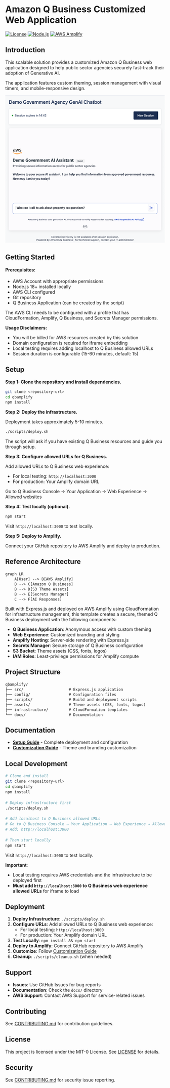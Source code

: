 # Amazon Q Business Customized Web Application

[![License](https://img.shields.io/badge/License-MIT--0-blue.svg)](LICENSE)
[![Node.js](https://img.shields.io/badge/Node.js-18+-green.svg)](https://nodejs.org/)
[![AWS Amplify](https://img.shields.io/badge/AWS-Amplify-orange.svg)](https://aws.amazon.com/amplify/)

## Introduction

This scalable solution provides a customized Amazon Q Business web application designed to help public sector agencies securely fast-track their adoption of Generative AI.

The application features custom theming, session management with visual timers, and mobile-responsive design.

![Government AI Assistant](docs/images/amz-q-business-embedded-themed-homepage.png)

## Getting Started

#### Prerequisites:
- AWS Account with appropriate permissions
- Node.js 18+ installed locally
- AWS CLI configured
- Git repository
- Q Business Application (can be created by the script)

The AWS CLI needs to be configured with a profile that has CloudFormation, Amplify, Q Business, and Secrets Manager permissions.

**Usage Disclaimers:**

- You will be billed for AWS resources created by this solution
- Domain configuration is required for iframe embedding
- Local testing requires adding localhost to Q Business allowed URLs
- Session duration is configurable (15-60 minutes, default: 15)

## Setup

**Step 1: Clone the repository and install dependencies.**

```bash
git clone <repository-url>
cd qbamplify
npm install
```

**Step 2: Deploy the infrastructure.**

Deployment takes approximately 5-10 minutes.

```bash
./scripts/deploy.sh
```

The script will ask if you have existing Q Business resources and guide you through setup.

**Step 3: Configure allowed URLs for Q Business.**

Add allowed URLs to Q Business web experience:
- For local testing: `http://localhost:3000`
- For production: Your Amplify domain URL

Go to Q Business Console → Your Application → Web Experience → Allowed websites

**Step 4: Test locally (optional).**

```bash
npm start
```

Visit `http://localhost:3000` to test locally.

**Step 5: Deploy to Amplify.**

Connect your GitHub repository to AWS Amplify and deploy to production.

## Reference Architecture

```mermaid
graph LR
    A[User] --> B[AWS Amplify]
    B --> C[Amazon Q Business]
    B --> D[S3 Theme Assets]
    B --> E[Secrets Manager]
    C --> F[AI Responses]
```

Built with Express.js and deployed on AWS Amplify using CloudFormation for infrastructure management, this template creates a secure, themed Q Business deployment with the following components:

- **Q Business Application**: Anonymous access with custom theming
- **Web Experience**: Customized branding and styling
- **Amplify Hosting**: Server-side rendering with Express.js
- **Secrets Manager**: Secure storage of Q Business configuration
- **S3 Bucket**: Theme assets (CSS, fonts, logos)
- **IAM Roles**: Least-privilege permissions for Amplify compute

## Project Structure

```
qbamplify/
├── src/                    # Express.js application
├── config/                 # Configuration files
├── scripts/                # Build and deployment scripts
├── assets/                 # Theme assets (CSS, fonts, logos)
├── infrastructure/         # CloudFormation templates
└── docs/                   # Documentation
```

## Documentation

- **[Setup Guide](docs/SETUP.md)** - Complete deployment and configuration
- **[Customization Guide](docs/CUSTOMIZATION.md)** - Theme and branding customization

## Local Development

```bash
# Clone and install
git clone <repository-url>
cd qbamplify
npm install

# Deploy infrastructure first
./scripts/deploy.sh

# Add localhost to Q Business allowed URLs
# Go to Q Business Console → Your Application → Web Experience → Allowed websites
# Add: http://localhost:3000

# Then start locally
npm start
```

Visit `http://localhost:3000` to test locally.

**Important**: 
- Local testing requires AWS credentials and the infrastructure to be deployed first
- **Must add `http://localhost:3000` to Q Business web experience allowed URLs** for iframe to load

## Deployment

1. **Deploy Infrastructure**: `./scripts/deploy.sh`
2. **Configure URLs**: Add allowed URLs to Q Business web experience:
   - For local testing: `http://localhost:3000`
   - For production: Your Amplify domain URL
3. **Test Locally**: `npm install && npm start`
4. **Deploy to Amplify**: Connect GitHub repository to AWS Amplify
5. **Customize**: Follow [Customization Guide](docs/CUSTOMIZATION.md)
6. **Cleanup**: `./scripts/cleanup.sh` (when needed)

## Support

- **Issues**: Use GitHub Issues for bug reports
- **Documentation**: Check the `docs/` directory
- **AWS Support**: Contact AWS Support for service-related issues

## Contributing

See [CONTRIBUTING.md](CONTRIBUTING.md) for contribution guidelines.

## License

This project is licensed under the MIT-0 License. See [LICENSE](LICENSE) for details.

## Security

See [CONTRIBUTING.md](CONTRIBUTING.md#security-issue-notifications) for security issue reporting.